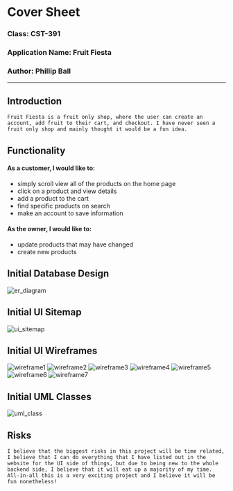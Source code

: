 # Cover Sheet

### Class: CST-391
### Application Name: Fruit Fiesta
### Author: Phillip Ball


---
## Introduction
```
Fruit Fiesta is a fruit only shop, where the user can create an account, add fruit to their cart, and checkout. I have never seen a fruit only shop and mainly thought it would be a fun idea. 
```

## Functionality

<h4>As a customer, I would like to:</h4>

- simply scroll view all of the products on the home page
- click on a product and view details
- add a product to the cart
- find specific products on search
- make an account to save information

<h4>As the owner, I would like to:</h4>

- update products that may have changed 
- create new products 

## Initial Database Design

![er_diagram](docs/er_diagram.png)

## Initial UI Sitemap

![ui_sitemap](docs/ui_sitemap.png)

## Initial UI Wireframes

![wireframe1](docs/wirefram_ui1.png)
![wireframe2](docs/wirefram_ui2.png)
![wireframe3](docs/wirefram_ui3.png)
![wireframe4](docs/wirefram_ui4.png)
![wireframe5](docs/wirefram_ui5.png)
![wireframe6](docs/wirefram_ui6.png)
![wireframe7](docs/wirefram_ui7.png)

## Initial UML Classes

![uml_class](docs/uml_class.png)

## Risks

```
I believe that the biggest risks in this project will be time related, I believe that I can do everything that I have listed out in the website for the UI side of things, but due to being new to the whole backend side, I believe that it will eat up a majority of my time. All-in-all this is a very exciting project and I believe it will be fun nonetheless! 
```